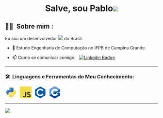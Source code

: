 <h1 align="center">Salve, sou Pablo<img src="https://media.giphy.com/media/hvRJCLFzcasrR4ia7z/giphy.gif" width="30"></h1>

## :woman_technologist: &nbsp;Sobre mim :

Eu sou um desenvolvedor   <img src="https://media.giphy.com/media/WUlplcMpOCEmTGBtBW/giphy.gif" width="30"> do Brasil.

- 🔭 Estudo Engenharia de Computação no IFPB de Campina Grande.

 - 📫 Como se comunicar comigo: &nbsp; [![Linkedin Badge](https://img.shields.io/badge/-PabloDaniel-blue?style=flat&logo=Linkedin&logoColor=white)](https://www.linkedin.com/in/pablo-daniel-b1a6a7277/)

---

### 🛠 &nbsp;Linguagens e Ferramentas do Meu Conhecimento:

<p>
<img src="https://github.com/devicons/devicon/blob/master/icons/python/python-original.svg" title="Python" alt="Java" width="40" height="40"/>&nbsp;
<img src="https://github.com/devicons/devicon/blob/master/icons/javascript/javascript-original.svg" title="javascript" alt="JavaScript" width="40" height="40"/>&nbsp;
<img src="https://github.com/devicons/devicon/blob/master/icons/c/c-plain.svg"  title="C" alt="C" width="40" height="40"/>&nbsp;
<img src="https://github.com/devicons/devicon/blob/master/icons/cplusplus/cplusplus-original.svg"  title="C++" alt="C++" width="40" height="40"/>&nbsp;
</p>

---

<img src="https://profile-readme-generator.com/assets/snake.svg">
